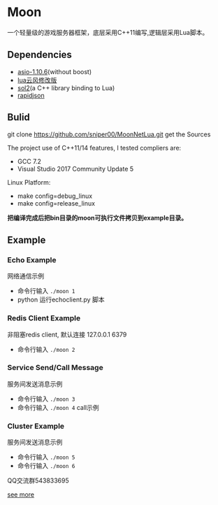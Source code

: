 ﻿# Moon
一个轻量级的游戏服务器框架，底层采用C++11编写,逻辑层采用Lua脚本。

## Dependencies
- [asio-1.10.6](https://github.com/chriskohlhoff/asio)(without boost)
- [lua云风修改版](https://github.com/cloudwu/skynet/tree/master/3rd/lua) 
- [sol2](https://github.com/ThePhD/sol2)(a C++ library binding to Lua)
- [rapidjson](https://github.com/Tencent/rapidjson)
## Bulid

git clone <https://github.com/sniper00/MoonNetLua.git> get the Sources

The project use of C++11/14 features, I tested compliers are: 
- GCC 7.2
- Visual Studio 2017 Community Update 5

Linux Platform: 
- make config=debug_linux
- make config=release_linux

**把编译完成后把bin目录的moon可执行文件拷贝到example目录。**

## Example

### Echo Example
网络通信示例
- 命令行输入 `./moon 1`
- python 运行echoclient.py 脚本

### Redis Client Example
非阻塞redis client, 默认连接 127.0.0.1 6379
- 命令行输入 `./moon 2`

### Service Send/Call Message
服务间发送消息示例
- 命令行输入 `./moon 3`
- 命令行输入 `./moon 4` call示例

### Cluster Example
服务间发送消息示例
- 命令行输入 `./moon 5`
- 命令行输入 `./moon 6`

QQ交流群543833695

[see more](https://github.com/sniper00/MoonNetLua/wiki)